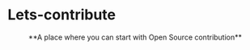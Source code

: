 # Lets-contribute
<div align="center"> **A place where you can start with Open Source contribution** </div>
